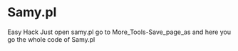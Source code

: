 # Samy.pl
Easy Hack
Just open samy.pl 
go to More_Tools-Save_page_as
and here you go the whole code of Samy.pl
